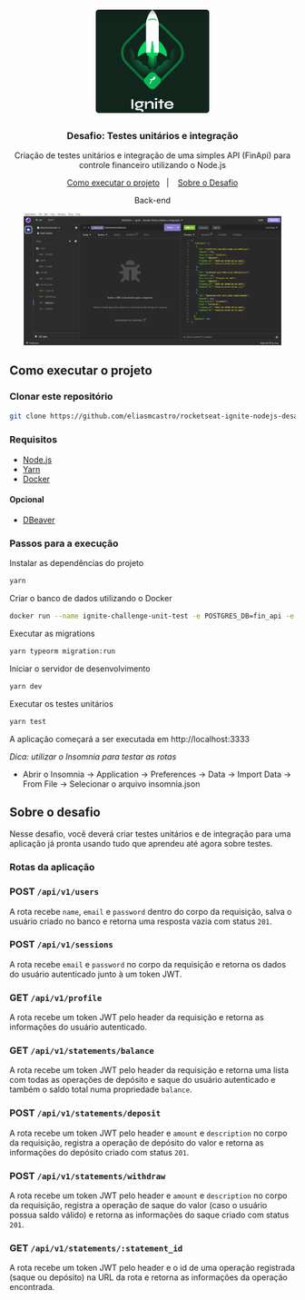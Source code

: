 <h1 align="center">
  <img alt="Ignite" src=".github/logo_ignite.png" width="200px" />
</h1>

<h3 align="center">
  Desafio: Testes unitários e integração
</h3>

<p align="center">Criação de testes unitários e integração de uma simples API (FinApi) para controle financeiro utilizando o Node.js</p>

<p align="center">
  <a href="#como-executar-o-projeto">Como executar o projeto</a>&nbsp;&nbsp;&nbsp;|&nbsp;&nbsp;&nbsp;
  <a href="#sobre-o-desafio">Sobre o Desafio</a>
</p>

<p align="center">Back-end</p>

<p align="center">
  <img alt="Back-end" src=".github/backend.png" width="90%">
</p>

## Como executar o projeto

### Clonar este repositório

```bash
git clone https://github.com/eliasmcastro/rocketseat-ignite-nodejs-desafio-testes-unitarios-integracao.git
```

### Requisitos

- [Node.js](https://nodejs.org)
- [Yarn](https://yarnpkg.com)
- [Docker](https://www.docker.com)

#### Opcional

- [DBeaver](https://dbeaver.io/)

### Passos para a execução

Instalar as dependências do projeto

```bash
yarn
```

Criar o banco de dados utilizando o Docker

```bash
docker run --name ignite-challenge-unit-test -e POSTGRES_DB=fin_api -e POSTGRES_PASSWORD=docker -p 5432:5432 -d postgres
```

Executar as migrations

```bash
yarn typeorm migration:run
```

Iniciar o servidor de desenvolvimento

```bash
yarn dev
```

Executar os testes unitários

```bash
yarn test
```

A aplicação começará a ser executada em http://localhost:3333

_Dica: utilizar o Insomnia para testar as rotas_

- Abrir o Insomnia -> Application -> Preferences -> Data -> Import Data -> From File -> Selecionar o arquivo insomnia.json

## Sobre o desafio

Nesse desafio, você deverá criar testes unitários e de integração para uma aplicação já pronta usando tudo que aprendeu até agora sobre testes.

### Rotas da aplicação

### POST `/api/v1/users`

A rota recebe `name`, `email` e `password` dentro do corpo da requisição, salva o usuário criado no banco e retorna uma resposta vazia com status `201`.

### POST `/api/v1/sessions`

A rota recebe `email` e `password` no corpo da requisição e retorna os dados do usuário autenticado junto à um token JWT.

### GET `/api/v1/profile`

A rota recebe um token JWT pelo header da requisição e retorna as informações do usuário autenticado.

### GET `/api/v1/statements/balance`

A rota recebe um token JWT pelo header da requisição e retorna uma lista com todas as operações de depósito e saque do usuário autenticado e também o saldo total numa propriedade `balance`.

### POST `/api/v1/statements/deposit`

A rota recebe um token JWT pelo header e `amount` e `description` no corpo da requisição, registra a operação de depósito do valor e retorna as informações do depósito criado com status `201`.

### POST `/api/v1/statements/withdraw`

A rota recebe um token JWT pelo header e `amount` e `description` no corpo da requisição, registra a operação de saque do valor (caso o usuário possua saldo válido) e retorna as informações do saque criado com status `201`.

### GET `/api/v1/statements/:statement_id`

A rota recebe um token JWT pelo header e o id de uma operação registrada (saque ou depósito) na URL da rota e retorna as informações da operação encontrada.
